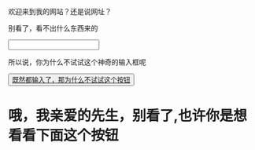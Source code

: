 <html>
    <head>
        <meta charset="UTF-8">
        <meta name="viewport" content="width=device-width, initial-scale=1.0">
        <style>
        .backgd{
            width: 100%;
            height: 100%;
            position: fixed;
            z-index: 0;
            animation: backgrd 20s 0s linear infinite;
        }
        </style>
    </head>
    <body>
        <p>欢迎来到我的网站？还是说网址？</p>
        <div>
            <p>别看了，看不出什么东西来的</p>
            <input type="text">
            <p>所以说，你为什么不试试这个神奇的输入框呢</p>
            <button><a href="https://c-ssl.duitang.com/uploads/item/202006/15/20200615122238_vrhsm.jpg">既然都输入了，那为什么不试试这个按钮</a></button>
            <h1>
                哦，我亲爱的先生，别看了,也许你是想看看下面这个按钮
            </h1>
        </div>
    </body>
</html>

